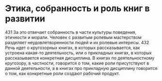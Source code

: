 # Этика, собранность и роль книг в развитии

431 За это отвечает собранность в части культуры поведения, этичности и морали. Человек с развитым ролевым мастерством разделяет неудовлетворенности людей и их ролевые интересы.
432 Речь идет о кругозорных книгах, в которых рассказывается, как устроена какая-то деятельность, или о прикладных книгах, в которых рассказывается конкретная дисциплина. В книгах по деятельностному кругозору, в частности, говорится о том, какие роли присутствуют в данной деятельности, а в книгах про прикладную дисциплину говорится о том, как конкретные роли создают рабочий продукт.
